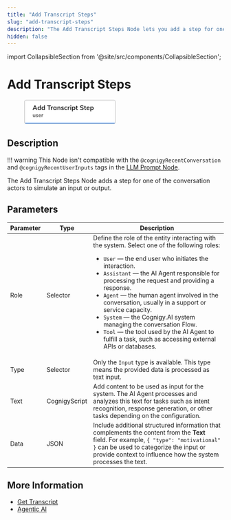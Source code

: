 ```yaml
---
title: "Add Transcript Steps"
slug: "add-transcript-steps"
description: "The Add Transcript Steps Node lets you add a step for one of the conversation actor's to simulate an input or output."
hidden: false
---
```

import CollapsibleSection from '@site/src/components/CollapsibleSection';


# Add Transcript Steps

<figure>
  <img class="image-center" src="../../../../../static/img/_assets/ai/build/node-reference/services/add-transcript-step.png" width="50%" />
</figure>

## Description

!!! warning
    This Node isn't compatible with the `@cognigyRecentConversation` and `@cognigyRecentUserInputs` tags in the [LLM Prompt Node](llm-prompt.md).

The Add Transcript Steps Node adds a step for one of the conversation actors to simulate an input or output.

## Parameters

| Parameter | Type          | Description                                                                                                                                                                                                                                                                                                                                                                                                                                                                                                                                                                |
|-----------|---------------|----------------------------------------------------------------------------------------------------------------------------------------------------------------------------------------------------------------------------------------------------------------------------------------------------------------------------------------------------------------------------------------------------------------------------------------------------------------------------------------------------------------------------------------------------------------------------|
| Role      | Selector      | Define the role of the entity interacting with the system. Select one of the following roles:<ul><li>`User` — the end user who initiates the interaction.</li><li>`Assistant` — the AI Agent responsible for processing the request and providing a response.</li><li>`Agent` — the human agent involved in the conversation, usually in a support or service capacity.</li><li>`System` — the Cognigy.AI system managing the conversation Flow.</li><li>`Tool` — the tool used by the AI Agent to fulfill a task, such as accessing external APIs or databases.</li></ul> |
| Type      | Selector      | Only the `Input` type is available. This type means the provided data is processed as text input.                                                                                                                                                                                                                                                                                                                                                                                                                                                                          |
| Text      | CognigyScript | Add content to be used as input for the system. The AI Agent processes and analyzes this text for tasks such as intent recognition, response generation, or other tasks depending on the configuration.                                                                                                                                                                                                                                                                                                                                                                    |
| Data      | JSON          | Include additional structured information that complements the content from the **Text** field. For example, `{ "type": "motivational" }` can be used to categorize the input or provide context to influence how the system processes the text.                                                                                                                                                                                                                                                                                                                           |

## More Information

- [Get Transcript](get-transcript.md)
- [Agentic AI](../../../empower/agentic-ai/overview.md)
